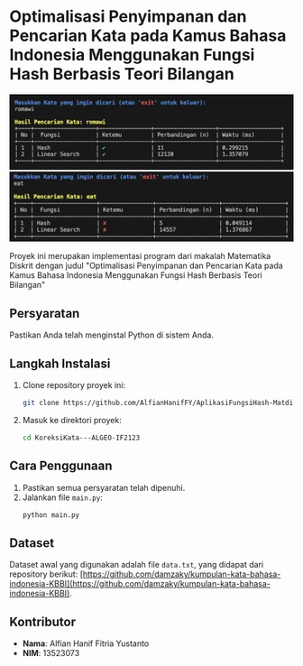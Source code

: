 # Optimalisasi Penyimpanan dan Pencarian Kata pada Kamus Bahasa Indonesia Menggunakan Fungsi Hash Berbasis Teori Bilangan

![Alt Text](asset/image1.png)
![Alt Text](asset/image2.png)

Proyek ini merupakan implementasi program dari makalah Matematika Diskrit dengan judul "Optimalisasi Penyimpanan dan Pencarian Kata pada Kamus Bahasa Indonesia Menggunakan Fungsi Hash Berbasis Teori Bilangan"

## Persyaratan

Pastikan Anda telah menginstal Python di sistem Anda.

## Langkah Instalasi

1. Clone repository proyek ini:
   ```bash
   git clone https://github.com/AlfianHanifFY/AplikasiFungsiHash-Matdis.git
   ```
2. Masuk ke direktori proyek:
   ```bash
   cd KoreksiKata---ALGEO-IF2123
   ```

## Cara Penggunaan

1. Pastikan semua persyaratan telah dipenuhi.
2. Jalankan file `main.py`:
   ```bash
   python main.py
   ```

## Dataset

Dataset awal yang digunakan adalah file `data.txt`, yang didapat dari repository berikut:
[https://github.com/damzaky/kumpulan-kata-bahasa-indonesia-KBBI](https://github.com/damzaky/kumpulan-kata-bahasa-indonesia-KBBI).

## Kontributor

- **Nama**: Alfian Hanif Fitria Yustanto
- **NIM**: 13523073
